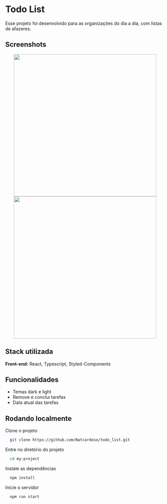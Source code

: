 
# Todo List

Esse projeto foi desenvolvido para as organizações do dia a dia, com listas de afazeres.


## Screenshots

<div align="center">
  <img width="450px" src="https://user-images.githubusercontent.com/88684378/221268026-1f1dce5a-62ed-4756-ae1e-ce3b6b276133.png"/>
  <img width="450px" src="https://user-images.githubusercontent.com/88684378/221269695-4ec3f964-4d5c-47af-8c77-768bf1b54df0.png"/>
</div>


## Stack utilizada

**Front-end:** React, Typescript, Styled-Components


## Funcionalidades

- Temas dark e light
- Remove e conclui tarefas
- Data atual das tarefas


## Rodando localmente

Clone o projeto

```bash
  git clone https://github.com/Natcardoso/todo_list.git
```

Entre no diretório do projeto

```bash
  cd my-project
```

Instale as dependências

```bash
  npm install
```

Inicie o servidor

```bash
  npm run start
```

